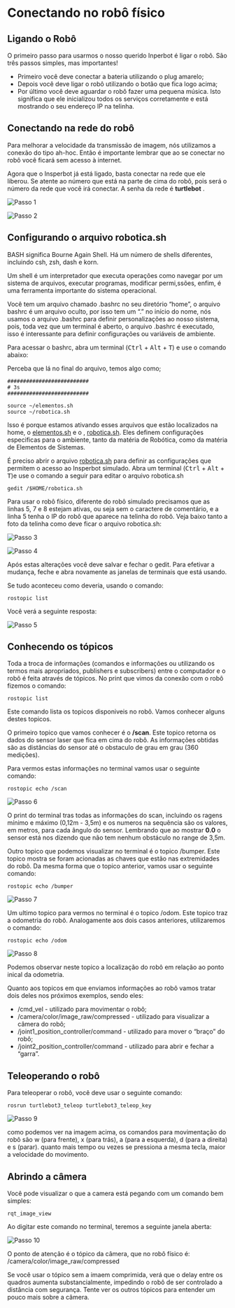 # Conectando no robô físico


## Ligando o Robô

O primeiro passo para usarmos o nosso querido Inperbot é ligar o robô. São três passos simples, mas importantes!

- Primeiro você deve conectar a bateria utilizando o plug amarelo;
- Depois você deve ligar o robô utilizando o botão que fica logo acima;
- Por último você deve aguardar o robô fazer uma pequena música. Isto significa que ele inicializou todos os serviços corretamente e está mostrando o seu endereço IP na telinha.


## Conectando na rede do robô

Para melhorar a velocidade da transmissão de imagem, nós utilizamos a conexão do tipo ah-hoc. Então é importante lembrar que ao se conectar no robô você ficará sem acesso à internet.

Agora que o Insperbot já está ligado, basta conectar na rede que ele liberou. Se atente ao número que está na parte de cima do robô, pois será o número da rede que você irá conectar. A senha da rede é **turtlebot** .

![Passo 1](imgs/passo01.png)

![Passo 2](imgs/passo02.png)

## Configurando o arquivo robotica.sh

BASH significa Bourne Again Shell. Há um número de shells diferentes, incluindo csh, zsh, dash e korn.

Um shell é um interpretador que executa operações como navegar por um sistema de arquivos, executar programas, modificar permi,ssões, enfim, é uma ferramenta importante do sistema operacional.

Você tem um arquivo chamado .bashrc no seu diretório “home”, o arquivo bashrc é um arquivo oculto, por isso tem um “.” no início do nome, nós usamos o arquivo .bashrc para definir personalizações ao nosso sistema, pois, toda vez que um terminal é aberto, o arquivo .bashrc é executado, isso é interessante para definir configurações ou variáveis de ambiente. 

Para acessar o bashrc, abra um terminal (<kbd>Ctrl</kbd> + <kbd>Alt</kbd> + <kbd>T</kbd>) e use o comando abaixo:

Perceba que lá no final do arquivo, temos algo como;

```
##########################
# 3s
##########################

source ~/elementos.sh
source ~/robotica.sh
```

Isso é porque estamos ativando esses arquivos que estão localizados na home, o [elementos.sh](http://elementos.sh) e o , [robotica.sh](http://robotica.sh). Eles definem configurações especificas para o ambiente, tanto da matéria de Robótica, como da matéria de Elementos de Sistemas.

É preciso abrir o arquivo [robotica.sh](http://robotica.sh) para definir as configurações que permitem o acesso ao Insperbot simulado. Abra um terminal (<kbd>Ctrl</kbd> + <kbd>Alt</kbd> + <kbd>T</kbd>)e use o comando a seguir para editar o arquivo robotica.sh

```
gedit /$HOME/robotica.sh
```

Para usar o robô físico, diferente do robô simulado precisamos que as linhas 5, 7 e 8 estejam ativas, ou seja sem o caractere de comentário, e a linha 5 tenha o IP do robô que aparece na telinha do robô. Veja baixo tanto a foto da telinha como deve ficar o arquivo robotica.sh:

![Passo 3](imgs/passo03.png)

![Passo 4](imgs/passo04.png)

Após estas alterações você deve salvar e fechar o gedit. Para efetivar a mudança, feche e abra novamente as janelas de terminais que está usando.

Se tudo aconteceu como deveria, usando o comando:

```
rostopic list
```

Você verá a seguinte resposta:

![Passo 5](imgs/passo05.png)

## Conhecendo os tópicos

Toda a troca de informações (comandos e informações ou utilizando os termos mais apropriados, publishers e subscribers) entre o computador e o robô é feita através de tópicos. No print que vimos da conexão com o robô fizemos o comando: 

```
rostopic list
```

Este comando lista os topicos disponiveis no robô. Vamos conhecer alguns destes topicos. 

O primeiro topico que vamos conhecer é o **/scan**. Este topico retorna os dados do sensor laser que fica em cima do robô. As informações obtidas são as distâncias do sensor até o obstaculo de grau em grau (360 medições).

Para vermos estas informações no terminal vamos usar o seguinte comando:

```
rostopic echo /scan
```

![Passo 6](imgs/passo06.png)

O print do terminal tras todas as informações do scan, incluindo os ragens mínimo e máximo (0,12m - 3,5m) e os numeros na sequência são os valores, em metros, para cada ângulo do sensor. Lembrando que ao mostrar **0.0** o sensor está nos dizendo que não tem nenhum obstáculo no range de 3,5m.

Outro topico que podemos visualizar no terminal é o topico /bumper. Este topico mostra se foram acionadas as chaves que estão nas extremidades do robô. Da mesma forma que o topico anterior, vamos usar o seguinte comando:

```
rostopic echo /bumper
```

![Passo 7](imgs/passo07.png)

Um ultimo topico para vermos no terminal é o topico /odom. Este topico traz a odometria do robô. Analogamente aos dois casos anteriores, utilizaremos o comando:

```
rostopic echo /odom
```

![Passo 8](imgs/passo08.png)

Podemos observar neste topico a localização do robô em relação ao ponto inical da odometria.

Quanto aos topicos em que enviamos informações ao robô vamos tratar dois deles nos próximos exemplos, sendo eles:

- /cmd_vel - utilizado para movimentar o robô;
- /camera/color/image_raw/compressed - utilizado para visualizar a câmera do robô;
- /joint1_position_controller/command - utilizado para mover o “braço” do robô;
- /joint2_position_controller/command - utilizado para abrir e fechar a “garra”.

## Teleoperando o robô

Para teleoperar o robô, você deve usar o seguinte comando:

```
rosrun turtlebot3_teleop turtlebot3_teleop_key
```

![Passo 9](imgs/passo09.png)

como podemos ver na imagem acima, os comandos para movimentação do robô são w (para frente), x (para trás), a (para a esquerda), d (para a direita) e s (parar). quanto mais tempo ou vezes se pressiona a mesma tecla, maior a velocidade do movimento.

## Abrindo a câmera

Você pode visualizar o que a camera está pegando com um comando bem simples:

```
rqt_image_view
```

Ao digitar este comando no terminal, teremos a seguinte janela aberta:

![Passo 10](imgs/passo10.png)

O ponto de atenção é o tópico da câmera, que no robô físico é: /camera/color/image_raw/compressed

Se você usar o tópico sem a imaem comprimida, verá que o delay entre os quadros aumenta substancialmente, impedindo o robô de ser controlado a distância com segurança. Tente ver os outros tópicos para entender um pouco mais sobre a câmera.

##